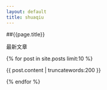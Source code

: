 ```yaml
---
layout: default
title: shuaqiu
---
```


##{{page.title}}

最新文章

{% for post in site.posts limit:10 %}

{{ post.content | truncatewords:200 }}



{% endfor %}